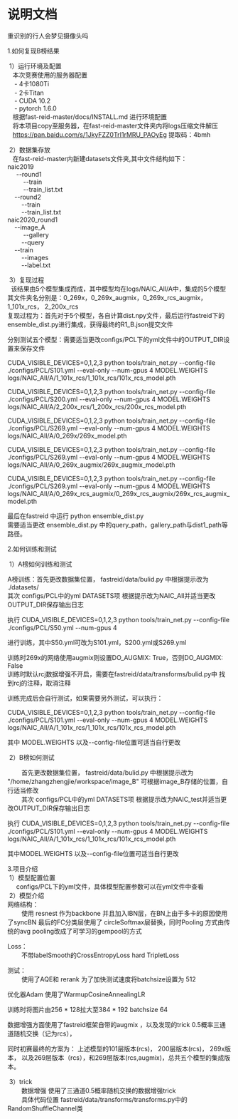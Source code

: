 
#  说明文档  
重识别的行人会梦见摄像头吗 


1.如何复现B榜结果  

&nbsp;1）运行环境及配置   
&nbsp;&nbsp;  本次竞赛使用的服务器配置  
&nbsp;&nbsp;&nbsp;  - 4卡1080Ti  
&nbsp;&nbsp;&nbsp;  - 2卡Titan  
&nbsp;&nbsp;&nbsp;  - CUDA  10.2   
&nbsp;&nbsp;&nbsp;  - pytorch 1.6.0  
&nbsp;&nbsp; 根据fast-reid-master/docs/INSTALL.md 进行环境配置    
&nbsp;&nbsp; 将本项目copy至服务器，在fast-reid-master文件夹内将logs压缩文件解压  
&nbsp;&nbsp; https://pan.baidu.com/s/1JkyFZZ0TrI1rMRU_PAOyEg 提取码：4bmh   

&nbsp;2）数据集存放   
&nbsp;&nbsp; 在fast-reid-master内新建datasets文件夹,其中文件结构如下：    
naic2019  
&nbsp;&nbsp;&nbsp;&nbsp; --round1  
&nbsp;&nbsp;&nbsp;&nbsp;&nbsp;&nbsp;&nbsp;&nbsp;    --train  
&nbsp;&nbsp;&nbsp;&nbsp;&nbsp;&nbsp;&nbsp;&nbsp;    --train_list.txt  
&nbsp;&nbsp;&nbsp;&nbsp;--round2  
    &nbsp;&nbsp;&nbsp;&nbsp;&nbsp;&nbsp;&nbsp;&nbsp;--train  
    &nbsp;&nbsp;&nbsp;&nbsp;&nbsp;&nbsp;&nbsp;&nbsp;--train_list.txt  
naic2020_round1  
    &nbsp;&nbsp;&nbsp;&nbsp;--image_A  
        &nbsp;&nbsp;&nbsp;&nbsp; &nbsp;&nbsp;&nbsp;&nbsp;--gallery  
        &nbsp;&nbsp;&nbsp;&nbsp;&nbsp;&nbsp;&nbsp;&nbsp;--query  
    &nbsp;&nbsp;&nbsp;&nbsp;--train  
        &nbsp;&nbsp;&nbsp;&nbsp;&nbsp;&nbsp;&nbsp;&nbsp;--images  
        &nbsp;&nbsp;&nbsp;&nbsp;&nbsp;&nbsp;&nbsp;&nbsp;--label.txt  
        
        
&nbsp;3）复现过程  
  &nbsp;&nbsp;该结果由5个模型集成而成，其中模型均在logs/NAIC_All/A中，集成的5个模型其文件夹名分别是：0_269x，0_269x_augmix，0_269x_rcs_augmix，1_101x_rcs， 2_200x_rcs  
  复现过程为：首先对于5个模型，各自计算dist.npy文件，最后运行fastreid下的ensemble_dist.py进行集成，获得最终的R1_B.json提交文件  

分别测试五个模型：需要适当更改configs/PCL下的yml文件中的OUTPUT_DIR设置来保存文件  

CUDA_VISIBLE_DEVICES=0,1,2,3 python tools/train_net.py --config-file ./configs/PCL/S101.yml --eval-only --num-gpus 4  MODEL.WEIGHTS logs/NAIC_All/A/1_101x_rcs/1_101x_rcs/101x_rcs_model.pth    

CUDA_VISIBLE_DEVICES=0,1,2,3 python tools/train_net.py --config-file ./configs/PCL/S200.yml --eval-only --num-gpus 4  MODEL.WEIGHTS logs/NAIC_All/A/2_200x_rcs/1_200x_rcs/200x_rcs_model.pth      

CUDA_VISIBLE_DEVICES=0,1,2,3 python tools/train_net.py --config-file ./configs/PCL/S269.yml --eval-only --num-gpus 4  MODEL.WEIGHTS logs/NAIC_All/A/0_269x/269x_model.pth   

CUDA_VISIBLE_DEVICES=0,1,2,3 python tools/train_net.py --config-file ./configs/PCL/S269.yml --eval-only --num-gpus 4  MODEL.WEIGHTS logs/NAIC_All/A/0_269x_augmix/269x_augmix_model.pth  

CUDA_VISIBLE_DEVICES=0,1,2,3 python tools/train_net.py --config-file ./configs/PCL/S269.yml --eval-only --num-gpus 4  MODEL.WEIGHTS logs/NAIC_All/A/0_269x_rcs_augmix/0_269x_rcs_augmix/269x_rcs_augmix_model.pth  

最后在fastreid 中运行 python ensemble_dist.py   
需要适当更改 ensemble_dist.py 中的query_path，gallery_path与dist1_path等路径。  

2.如何训练和测试  

&nbsp;1）A榜如何训练和测试 

A榜训练：首先更改数据集位置， fastreid/data/bulid.py 中根据提示改为 ./datasets/  
其次 configs/PCL中的yml DATASETS项 根据提示改为NAIC_All并适当更改OUTPUT_DIR保存输出日志  

执行 CUDA_VISIBLE_DEVICES=0,1,2,3 python tools/train_net.py --config-file ./configs/PCL/S50.yml --num-gpus 4   

进行训练，其中S50.yml可改为S101.yml，S200.yml或S269.yml  

训练时269x的网络使用augmix则设置DO_AUGMIX: True，否则DO_AUGMIX: False  
训练时默认rcj数据增强不开启，需要在fastreid/data/transforms/bulid.py中 找到rcj的注释，取消注释  

训练完成后会自行测试，如果需要另外测试，可以执行：

CUDA_VISIBLE_DEVICES=0,1,2,3 python tools/train_net.py --config-file ./configs/PCL/S101.yml --eval-only --num-gpus 4  MODEL.WEIGHTS logs/NAIC_All/A/1_101x_rcs/1_101x_rcs/101x_rcs_model.pth  

其中 MODEL.WEIGHTS 以及--config-file位置可适当自行更改

&nbsp;2）B榜如何测试  
  
&nbsp;&nbsp;&nbsp;&nbsp;&nbsp;&nbsp;&nbsp;&nbsp;首先更改数据集位置， fastreid/data/bulid.py 中根据提示改为 "/home/zhangzhengjie/workspace/image_B" 可根据image_B存储的位置，自行适当修改  
&nbsp;&nbsp;&nbsp;&nbsp;&nbsp;&nbsp;&nbsp;&nbsp;其次 configs/PCL中的yml DATASETS项 根据提示改为NAIC_test并适当更改OUTPUT_DIR保存输出日志  

执行 CUDA_VISIBLE_DEVICES=0,1,2,3 python tools/train_net.py --config-file ./configs/PCL/S101.yml --eval-only --num-gpus 4  MODEL.WEIGHTS logs/NAIC_All/A/1_101x_rcs/1_101x_rcs/101x_rcs_model.pth 

其中MODEL.WEIGHTS 以及--config-file位置可适当自行更改

3.项目介绍  
&nbsp;1）模型配置位置  
&nbsp;&nbsp;&nbsp;&nbsp;  configs/PCL下的yml文件，具体模型配置参数可以在yml文件中查看  
&nbsp;2）模型介绍  
网络结构：  
&nbsp;&nbsp;&nbsp;&nbsp;&nbsp;&nbsp;&nbsp;&nbsp;使用 resnest 作为backbone 并且加入IBN层，在BN上由于多卡的原因使用了syncBN
最后的FC分类层使用了 circleSoftmax层替换，同时Pooling 方式由传统的avg pooling改成了可学习的gempool的方式

Loss：  
&nbsp;&nbsp;&nbsp;&nbsp;&nbsp;&nbsp;&nbsp;&nbsp;不带labelSmooth的CrossEntropyLoss  hard TripletLoss  

测试：  
&nbsp;&nbsp;&nbsp;&nbsp;&nbsp;&nbsp;&nbsp;&nbsp;使用了AQE和 rerank 为了加快测试速度将batchsize设置为 512 

优化器Adam 使用了WarmupCosineAnnealingLR

训练时将图片由256 * 128拉大至384 * 192 batchsize 64 

数据增强方面使用了fastreid框架自带的augmix ，以及发现的trick 0.5概率三通道随机交换（记为rcs），

同时初赛最终的方案为： 上述模型的101层版本(rcs)， 200层版本(rcs)， 269x版本， 以及269层版本（rcs），和269层版本(rcs,augmix)，总共五个模型的集成版本。 

&nbsp;3）trick  
&nbsp;&nbsp;&nbsp;&nbsp;&nbsp;&nbsp;&nbsp;&nbsp;数据增强
使用了三通道0.5概率随机交换的数据增强trick  
&nbsp;&nbsp;&nbsp;&nbsp;&nbsp;&nbsp;&nbsp;&nbsp;具体代码位置  fastreid/data/transforms/transforms.py中的RandomShuffleChannel类
